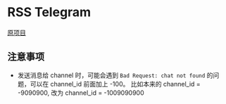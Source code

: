 # RSS Telegram

[原项目](https://github.com/dianbanjiu/rss_everyday)


## 注意事项
- 发送消息给 channel 时，可能会遇到 `Bad Request: chat not found` 的问题，可以在 channel_id 前面加上 -100。
比如本来的 channel_id = -9090900, 改为 channel_id = -1009090900
